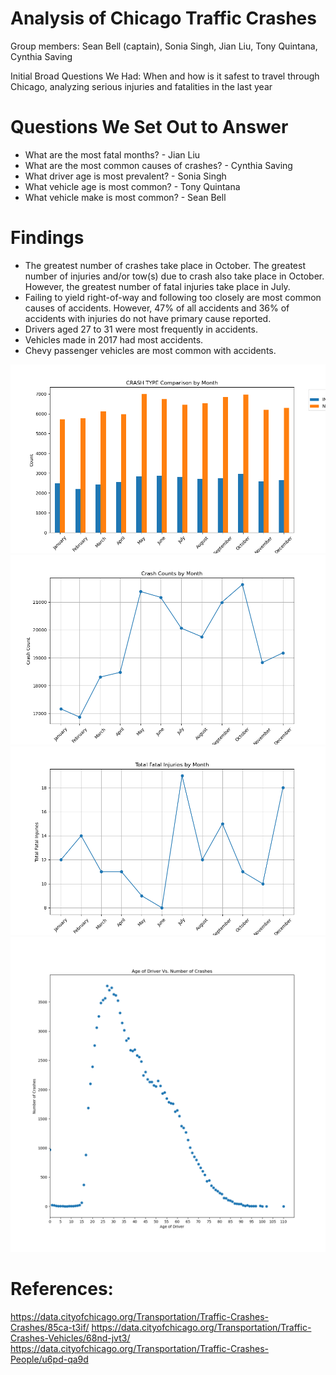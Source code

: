# Analysis of Chicago Traffic Crashes

Group members: Sean Bell (captain), Sonia Singh, Jian Liu, Tony Quintana, Cynthia Saving

Initial Broad Questions We Had: 
When and how is it safest to travel through Chicago, analyzing serious injuries and fatalities in the last year

# Questions We Set Out to Answer

- What are the most fatal months? - Jian Liu
- What are the most common causes of crashes? - Cynthia Saving
- What driver age is most prevalent? - Sonia Singh
- What vehicle age is most common? - Tony Quintana
- What vehicle make is most common? - Sean Bell

# Findings
- The greatest number of crashes take place in October. The greatest number of injuries and/or tow(s) due to crash also take place in October. However, the greatest number of fatal injuries take place in July. 
- Failing to yield right-of-way and following too closely are most common causes of accidents. However, 47% of all accidents and 36% of accidents with injuries do not have primary cause reported.
- Drivers aged 27 to 31 were most frequently in accidents.
- Vehicles made in 2017 had most accidents.
- Chevy passenger vehicles are most common with accidents.

![Crash Type by Month](Images/crash_type_month.png)
![Crash Counts by Month](Images/crash_counts_month.png)
![Fatal Crashes by Month](Images/fatal_month.png)
![Driver Ages](Images/Age_Crashes.png)


# References: 

https://data.cityofchicago.org/Transportation/Traffic-Crashes-Crashes/85ca-t3if/
https://data.cityofchicago.org/Transportation/Traffic-Crashes-Vehicles/68nd-jvt3/
https://data.cityofchicago.org/Transportation/Traffic-Crashes-People/u6pd-qa9d

